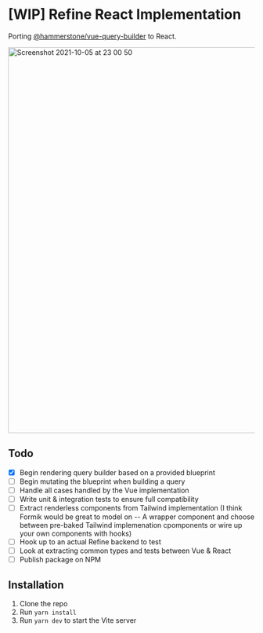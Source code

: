 # [WIP] Refine React Implementation

Porting [@hammerstone/vue-query-builder](https://github.com/hammerstonedev/query-builder) to React.

<img width="786" alt="Screenshot 2021-10-05 at 23 00 50" src="https://user-images.githubusercontent.com/23709612/136109019-fe64476b-07ae-4d24-a129-8244cb8a31d4.png">

## Todo

- [x] Begin rendering query builder based on a provided blueprint
- [ ] Begin mutating the blueprint when building a query
- [ ] Handle all cases handled by the Vue implementation
- [ ] Write unit & integration tests to ensure full compatibility
- [ ] Extract renderless components from Tailwind implementation (I think Formik would be great to model on -- A wrapper component and choose between pre-baked Tailwind implemenation cpomponents or wire up your own components with hooks)
- [ ] Hook up to an actual Refine backend to test
- [ ] Look at extracting common types and tests between Vue & React
- [ ] Publish package on NPM

## Installation

1. Clone the repo
2. Run `yarn install`
3. Run `yarn dev` to start the Vite server

